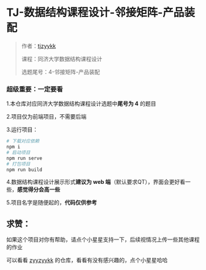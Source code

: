 # TJ-数据结构课程设计-邻接矩阵-产品装配

> 作者：[tjzyykk](https://github.com/tjzyykk)
>
> 课程：同济大学数据结构课程设计
>
> 选题尾号：4-邻接矩阵-产品装配
>

### 超级重要：一定要看

1.本仓库对应同济大学数据结构课程设计选题中**尾号为 4** 的题目

2.项目仅为前端项目，不需要后端

3.运行项目：

```bash
# 下载对应依赖
npm i
# 启动项目
npm run serve
# 打包项目
npm run build
```

4.数据结构课程设计展示形式**建议为 web 端**（默认要求QT），界面会更好看一些，**感觉得分会高一些**

5.项目名字是随便起的，**代码仅供参考**

## 求赞：

如果这个项目对你有帮助，请点个小星星支持一下，后续视情况上传一些其他课程的作业

可以看看 [zyyzyykk](https://github.com/zyyzyykk) 的仓库，看看有没有感兴趣的，点个小星星哈哈

